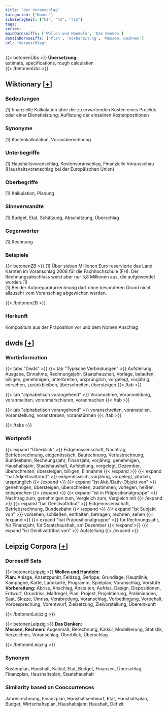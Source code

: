 ```yaml
---
title: "der Voranschlag"
kategorien: ["Nomen"]
schwierigkeit: ["k1", "h3", "r15"]
tags:
series:
mainDornseiffs: ['Wollen und Handeln', 'Das Denken']
domainDornseiffs: ['Plan', 'Vorbereitung', 'Messen, Rechnen']
url: "Voranschlag"
---
```


{{< betonenÜbs >}}
**Übersetzung:**  
estimate, specifications, rough calculation  
{{< /betonenÜbs >}}

## Wiktionary [[+](https://de.wiktionary.org/wiki/Voranschlag)]

### Bedeutungen
[1] finanzielle Kalkulation über die zu erwartenden Kosten eines Projekts oder einer Dienstleistung; Auflistung der einzelnen Kostenpositionen  

### Synonyme
[1] Kostenkalkulation, Vorausberechnung  

### Unterbegriffe
[1] Haushaltsvoranschlag, Kostenvoranschlag, Finanzielle Vorausschau (Haushaltsvoranschlag bei der Europäischen Union)  

### Oberbegriffe
[1] Kalkulation, Planung  

### Sinnverwandte
[1] Budget, Etat, Schätzung, Abschätzung, Überschlag  

### Gegenwörter
[1] Rechnung  

### Beispiele
{{< betonenZB >}}
[1] Über sieben Millionen Euro reservierte das Land Kärnten im Voranschlag 2008 für die Fachhochschule (FH). Der Rechnungsabschluss weist aber nur 5,8 Millionen aus, die aufgewendet wurden.[1]  
[1] Bei der Autoreparaturrechnung darf ohne besonderen Grund nicht allzusehr vom Voranschlag abgewichen werden.  

{{< /betonenZB >}}
### Herkunft
Kompositum aus der Präposition vor und dem Nomen Anschlag  



## dwds [[+](https://www.dwds.de/wb/Voranschlag)]

### Wortinformation
{{< tabs "Dwds" >}}
{{< tab "Typische Verbindungen" >}}
Aufstellung, Ausgabe, Einnahme, Rechnungsjahr, Staatshaushalt, Vorlage, belaufen, billigen, genehmigen, unterbreiten, ursprünglich, vorgelegt, vorjährig, vorsehen, zurückbleiben, überschreiten, übersteigen
{{< /tab >}}

{{< tab "alphabetisch vorangehend" >}}
Vorannahme, Voranmeldung, voranmelden, voranmarschieren, voranmachen
{{< /tab >}}

{{< tab "alphabetisch vorangehend" >}}
voranschreiten, voranstellen, Voranstellung, voranstreben, voranstürmen
{{< /tab >}}

{{< /tabs >}}

### Wortprofil
{{< expand "Überblick" >}} Eidgenossenschaft, Nachtrag, Betriebsrechnung, eidgenössisch, Baurechnung, Verlustrechnung, Bundesbahn, Rechnungsjahr, Finanzjahr, vorjährig, genehmigen, Haushaltsjahr, Staatshaushalt, Aufstellung, vorgelegt, Dezember, überschreiten, übersteigen, billigen, Einnahme {{< /expand >}}
{{< expand "hat Adjektivattribut" >}} eidgenössisch, vorjährig, vorgelegt, jährlich, ursprünglich {{< /expand >}}
{{< expand "ist Akk./Dativ-Objekt von" >}} genehmigen, übersteigen, überschreiten, zustimmen, vorlegen, heißen, entsprechen {{< /expand >}}
{{< expand "ist in Präpositionalgruppe" >}} Nachtrag zum, genehmigen zum, Vergleich zum, Vergleich mit {{< /expand >}}
{{< expand "hat Genitivattribut" >}} Eidgenossenschaft, Betriebsrechnung, Bundesbahn {{< /expand >}}
{{< expand "ist Subjekt von" >}} vorsehen, schließen, enthalten, betragen, rechnen, sehen {{< /expand >}}
{{< expand "hat Präpositionalgruppe" >}} für Rechnungsjahr, für Finanzjahr, für Staatshaushalt, am Dezember {{< /expand >}}
{{< expand "ist Genitivattribut von" >}} Aufstellung {{< /expand >}}

## Leipzig Corpora [[+](https://corpora.uni-leipzig.de/en/res?word=Voranschlag&corpusId=deu_newscrawl-public_2018)]

### Dornseiff Sets
{{< betonenLeipzig >}}
**Wollen und Handeln:**  
**Plan:** Anlage, Ansatzpunkt, Feldzug, Gerippe, Grundlage, Hauptlinie, Kampagne, Karte, Landkarte, Programm, Spielplan, Voranschlag, Vorstufe  
**Vorbereitung:** Abriss, Anschlag, Anstalten, Aufriss, Design, Dispositionen, Entwurf, Grundriss, Maßregel, Plan, Projekt, Projektierung, Präliminarien, Saat, Skizze, Umriss, Verabredung, Voranschlag, Vorbedingung, Vorbehalt, Vorbesprechung, Vorentwurf, Zielsetzung, Zielvorstellung, Übereinkunft  

{{< /betonenLeipzig >}}


{{< betonenLeipzig >}}
**Das Denken:**  
**Messen, Rechnen:** Augenmaß, Berechnung, Kalkül, Modellierung, Statistik, Verzeichnis, Voranschlag, Überblick, Überschlag  

{{< /betonenLeipzig >}}

### Synonym
Kostenplan, Haushalt, Kalkül, Etat, Budget, Finanzen, Überschlag, Finanzplan, Haushaltsplan, Staatshaushalt


### Similarity based on Cooccurrences
Jahresrechnung, Finanzplan, Haushaltsentwurf, Etat, Haushaltsplan, Budget, Wirtschaftsplan, Haushaltsjahr, Haushalt, Defizit

